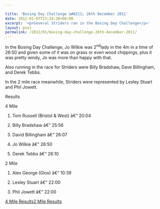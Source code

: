 ```yaml
---

title: 'Boxing Day Challenge &#8211; 26th December 2011'
date: 2012-01-07T23:24:30+00:00
excerpt: '<p>Several Striders ran in the Boxing Day Challenge</p>'
layout: post
permalink: /2012/01/boxing-day-challenge-26th-december-2011/
---
```

In the Boxing Day Challenge, Jo Wilkie was 2<sup>nd</sup>lady in the 4m in a time of 26:50 and given some of it was on grass or even wood chippings, plus it was pretty windy, Jo was more than happy with that. 

Also running in the race for Striders were Billy Bradshaw, Dave Billingham, and Derek Tebbs.

In the 2 mile race meanwhile, Striders were represented by Lesley Stuart and Phil Jowett.

Results

4 Mile

1) Tom Russell (Bristol & West) â€“ 20:04

28) Billy Bradshaw â€“ 25:56

30) David Billingham â€“ 26:07

37) Jo Wilkie â€“ 26:50

56) Derek Tebbs â€“ 28:10

2 Mile 

1) Alex George (Glos) â€“ 10:39

95) Lesley Stuart â€“ 22:00

96) Phil Jowett â€“ 22:00

<a href="http://www.clcstriders-runningclub.co.uk/images/documents/4milebdc2011.pdf" target="_blank" rel="nofollow">4 Mile Results</a><a href="http://www.clcstriders-runningclub.co.uk/images/documents/2milebdc2011.pdf" target="_blank" rel="nofollow">2 Mile Results</a>